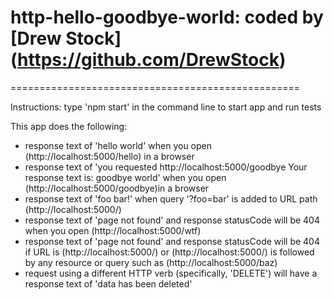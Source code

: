 # http-hello-goodbye-world: coded by [Drew Stock] (https://github.com/DrewStock)
==================================================

Instructions: type 'npm start' in the command line to start app and run tests

This app does the following:
* response text of 'hello world' when you open (http://localhost:5000/hello) in a browser
* response text of 'you requested http://localhost:5000/goodbye Your response text is: goodbye world' when you open (http://localhost:5000/goodbye)in a browser
* response text of 'foo bar!' when query '?foo=bar' is added to URL path (http://localhost:5000/)
* response text of 'page not found' and response statusCode will be 404 when you open (http://localhost:5000/wtf)
* response text of 'page not found' and response statusCode will be 404 if URL is (http://localhost:5000/) or (http://localhost:5000/) is followed by any resource or query such as (http://localhost:5000/baz)
* request using a different HTTP verb (specifically, 'DELETE') will have a response text of 'data has been deleted'
